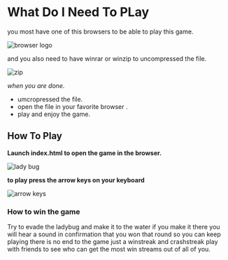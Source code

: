 # What Do I Need To PLay

you most have one of this browsers to be able to play this game. 

![browser logo](https://user-images.githubusercontent.com/25759298/34474187-af5d5558-ef49-11e7-9405-a84f5a35c6d8.png)

and you also need to have winrar or winzip to uncompressed the file.

![zip](https://user-images.githubusercontent.com/25759298/34474216-26de24d6-ef4a-11e7-9184-14592ece01b4.jpg)

*when you are done.*
* umcropressed the file.
* open the file in your favorite browser .
* play and enjoy the game.


## How To Play

**Launch index.html to open the game in the browser.**

![lady bug](https://user-images.githubusercontent.com/25759298/34474267-cb86ab3e-ef4a-11e7-9e64-d6ca5e23ee21.PNG)


**to play press the arrow keys on your keyboard**


![arrow keys](https://user-images.githubusercontent.com/25759298/34474304-3a083f0a-ef4b-11e7-9352-b6c196cb382c.png)

### How to win the game

Try to evade the ladybug and make it to the water if you make it there you will hear a sound in confirmation that you won that round so you can keep playing there is no end to the game just a winstreak and crashstreak play with friends to see who can get the most win streams out of all of you.
